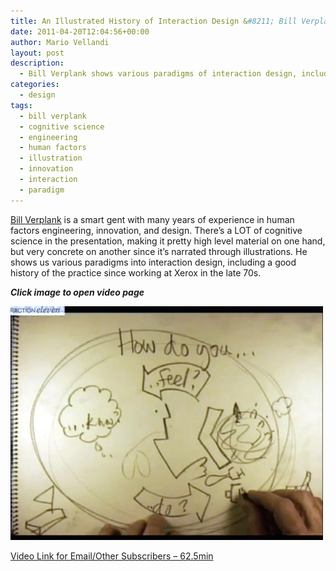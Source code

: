 ```yaml
---
title: An Illustrated History of Interaction Design &#8211; Bill Verplank
date: 2011-04-20T12:04:56+00:00
author: Mario Vellandi
layout: post
description:
  - Bill Verplank shows various paradigms of interaction design, including a good history of the practice since working at Xerox in the late 70s
categories:
  - design
tags:
  - bill verplank
  - cognitive science
  - engineering
  - human factors
  - illustration
  - innovation
  - interaction
  - paradigm
---
```

[Bill Verplank](http://www.billverplank.com/professional.html) is a smart gent with many years of experience in human factors engineering, innovation, and design. There&#8217;s a LOT of cognitive science in the presentation, making it pretty high level material on one hand, but very concrete on another since it&#8217;s narrated through illustrations. He shows us various paradigms into interaction design, including a good history of the practice since working at Xerox in the late 70s.

_**Click image to open video page**_

<img src="../wp-content/uploads/2011/03/bill-verplank-interaction-design.jpg" />

[Video Link for Email/Other Subscribers &#8211; 62.5min](http://vimeo.com/20285615)
